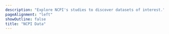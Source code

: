 ```yaml
---
description: "Explore NCPI's studies to discover datasets of interest."
pageAlignment: "left"
showOutline: false
title: "NCPI Data"
---
```


<dashboard-ncpi></dashboard-ncpi>
